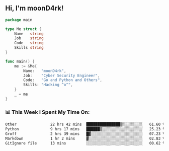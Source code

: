 <h2> Hi, I'm moonD4rk!</h2>

```go
package main

type Me struct {
	Name   string
	Job    string
	Code   string
	Skills string
}

func main() {
	me := &Me{
		Name:   "moonD4rk",
		Job:    "Cyber Security Engineer",
		Code:   "Go and Python and Others",
		Skills: "Hacking ^o^",
	}
	_ = me
}
```

<h3>📊 This Week I Spent My Time On:</h3>
<!-- <img align='right' src="https://github-readme-stats.vercel.app/api?username=moond4rk&show_icons=true&theme=radical", width="300" height="150"> -->

<!--START_SECTION:waka-->

```txt
Other               22 hrs 42 mins  ███████████████▒░░░░░░░░░   61.60 %
Python              9 hrs 17 mins   ██████▒░░░░░░░░░░░░░░░░░░   25.23 %
Groff               2 hrs 39 mins   █▓░░░░░░░░░░░░░░░░░░░░░░░   07.23 %
Markdown            1 hr 2 mins     ▓░░░░░░░░░░░░░░░░░░░░░░░░   02.83 %
GitIgnore file      13 mins         ░░░░░░░░░░░░░░░░░░░░░░░░░   00.62 %
```

<!--END_SECTION:waka-->

